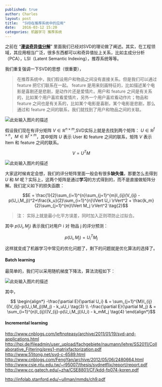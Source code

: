 ```yaml
---
published: true
author: Charles
layout: post
title:  "SVD在推荐系统中的应用"
date:   2016-03-12 15:20
categories: 机器学习 推荐系统
---
```


之前在 “**[漫谈奇异值分解][1]**” 里面我们已经对SVD的理论做了阐述。其实，在工程领域，其应用相当广泛，很多东西都可以和奇异值扯上关系，比如主成分分析（PCA），LSI（Latent Semantic Indexing），推荐系统等等。

我们重复强调一下SVD的思想（很重要），

> 在推荐系统中，我们假设用户和物品之间没有直接关系。但是我们可以通过 feature 把它们联系在一起。 feature 是用来刻画特征的，比如描述某个电影是喜剧还是悲剧，是动作片还是爱情片。用户和 feature 之间是有关系的，比如某个用户喜欢看爱情片，另外一个用户喜欢看动作片；物品和 feature 之间也是有关系的，比如某个电影是喜剧，某个电影是悲剧，那么通过和 feature 之间的联系，我们就找到了用户和物品之间的关联。

![此处输入图片的描述][2]

假设我们现在有评分矩阵 $V \in \mathbb{R}^{n \times m}$,SVD实际上就是去找到两个矩阵： $U \in \mathbb{R}^{f \times n}$，$M \in \mathbb{R}^{f \times m}$，其中矩阵 $U$ 表示 User 和 feature 之间的联系，矩阵 $V$ 表示 Item 和 feature 之间的联系。

$$V = U^TM \tag{1}$$ 

![此处输入图片的描述][3]

大家这时候肯定会想，我们的评分矩阵里面一般会有很多**缺失值**，那要怎么去得到 $U$ 和 $M$ 呢？实际上，这两个矩阵是通过**学习**的方式得到的，而不是直接做矩阵分解。我们定义如下的损失函数：

$$E = \frac{1}{2}\sum_{i=1}^{n}\sum_{j=1}^{m}I_{ij}(V_{ij} - p(U_i,M_j))^2+\frac{k_u}{2}\sum_{i=1}^{n}\lVert U_i \rVert^2 + \frac{k_m}{2}\sum_{j=1}^{m}\lVert M_j \rVert^2 \tag{2}$$

> 注： 实际上就是最小化平方误差，同时加入正则项防止过拟合。

其中 $p(U_i,M_j)$ 表示我们对用户 i 对 物品 j 的评分预测：

$$p(U_i,M_j) = U_i^TM_j$$

这样就变成了机器学习中常见的优化问题了，剩下的问题就是优化算法的选择了。

#### Batch learning
最简单的，我们可以采用随机梯度下降法，算法流程如下：

![此处输入图片的描述][4]

其中，

$$
\begin{align*}
-\frac{\partial E}{\partial U_i} & = \sum_{j=1}^{M}I_{ij}((V_{ij}-p(U_i,M_j))M_j) - k_uU_i \tag{3} \\
-\frac{\partial E}{\partial M_j} & = \sum_{i=1}^{n}I_{ij}((V_{ij}-p(U_i,M_j))U_i) - k_mM_j \tag{4}
\end{align*}$$

#### Incremental learning

http://www.cnblogs.com/leftnoteasy/archive/2011/01/19/svd-and-applications.html
http://hpi.de/fileadmin/user_upload/fachgebiete/naumann/lehre/SS2011/Collaborative_Filtering/pres1-matrixfactorization.pdf
http://www.51itong.net/svd-c-6589.html
http://www.cnblogs.com/FengYan/archive/2012/05/06/2480664.html
http://www.csie.ntu.edu.tw/~r95007/thesis/svdnetflix/report/report.pdf
http://www.cc.gatech.edu/~zha/CSE8801/CF/kdd-fp074-koren.pdf


http://infolab.stanford.edu/~ullman/mmds/ch9.pdf


  [1]: http://charlesx.top/2016/03/Singularly-Valuable-Decomposition/
  [2]: http://7xjbdi.com1.z0.glb.clouddn.com/2016-03-13_123323.png?imageView2/2/w/500
  [3]: http://7xjbdi.com1.z0.glb.clouddn.com/2016-03-13_125348.png?imageView2/2/w/600
  [4]: http://7xjbdi.com1.z0.glb.clouddn.com/2016-03-13_132245.png